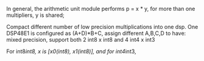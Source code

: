 In general, the arithmetic unit module performs p = x * y, for more than one multipliers, y is shared;

Compact different number of low precision multiplications into one dsp.
One DSP48E1 is configured as (A+D)*B+C, assign different A,B,C,D to have:      mixed precision, support both 2 int8 x int8 and 4 int4 x int3

For int8*int8, x is [x0(int8), x1(int8)], and for int4*int3, 
